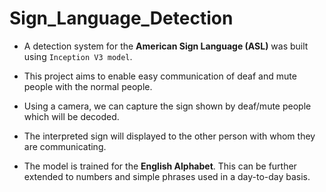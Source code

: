 # Sign_Language_Detection
- A detection system for the **American Sign Language (ASL)** was built using `Inception V3 model`. 

- This project aims to enable easy communication of deaf and mute people with the normal people.

- Using a camera, we can capture the sign shown by deaf/mute people which will be decoded.

- The interpreted sign will displayed to the other person with whom they are communicating.

- The model is trained for the **English Alphabet**. This can be further extended to numbers and simple phrases used in a day-to-day basis.

